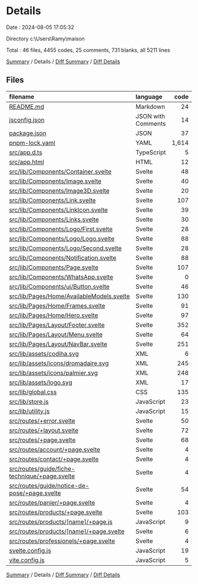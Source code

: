 # Details

Date : 2024-08-05 17:05:32

Directory c:\\Users\\Ramy\\maison

Total : 46 files,  4455 codes, 25 comments, 731 blanks, all 5211 lines

[Summary](results.md) / Details / [Diff Summary](diff.md) / [Diff Details](diff-details.md)

## Files
| filename | language | code | comment | blank | total |
| :--- | :--- | ---: | ---: | ---: | ---: |
| [README.md](/README.md) | Markdown | 24 | 0 | 15 | 39 |
| [jsconfig.json](/jsconfig.json) | JSON with Comments | 14 | 5 | 1 | 20 |
| [package.json](/package.json) | JSON | 37 | 0 | 1 | 38 |
| [pnpm-lock.yaml](/pnpm-lock.yaml) | YAML | 1,614 | 0 | 231 | 1,845 |
| [src/app.d.ts](/src/app.d.ts) | TypeScript | 5 | 7 | 2 | 14 |
| [src/app.html](/src/app.html) | HTML | 12 | 0 | 4 | 16 |
| [src/lib/Components/Container.svelte](/src/lib/Components/Container.svelte) | Svelte | 48 | 0 | 9 | 57 |
| [src/lib/Components/Image.svelte](/src/lib/Components/Image.svelte) | Svelte | 40 | 0 | 9 | 49 |
| [src/lib/Components/Image3D.svelte](/src/lib/Components/Image3D.svelte) | Svelte | 20 | 0 | 4 | 24 |
| [src/lib/Components/Link.svelte](/src/lib/Components/Link.svelte) | Svelte | 107 | 0 | 23 | 130 |
| [src/lib/Components/LinkIcon.svelte](/src/lib/Components/LinkIcon.svelte) | Svelte | 39 | 0 | 9 | 48 |
| [src/lib/Components/Links.svelte](/src/lib/Components/Links.svelte) | Svelte | 30 | 0 | 4 | 34 |
| [src/lib/Components/Logo/First.svelte](/src/lib/Components/Logo/First.svelte) | Svelte | 28 | 0 | 1 | 29 |
| [src/lib/Components/Logo/Logo.svelte](/src/lib/Components/Logo/Logo.svelte) | Svelte | 88 | 0 | 17 | 105 |
| [src/lib/Components/Logo/Second.svelte](/src/lib/Components/Logo/Second.svelte) | Svelte | 28 | 0 | 1 | 29 |
| [src/lib/Components/Notification.svelte](/src/lib/Components/Notification.svelte) | Svelte | 88 | 0 | 16 | 104 |
| [src/lib/Components/Page.svelte](/src/lib/Components/Page.svelte) | Svelte | 107 | 0 | 21 | 128 |
| [src/lib/Components/WhatsApp.svelte](/src/lib/Components/WhatsApp.svelte) | Svelte | 0 | 1 | 1 | 2 |
| [src/lib/Components/ui/Button.svelte](/src/lib/Components/ui/Button.svelte) | Svelte | 46 | 0 | 13 | 59 |
| [src/lib/Pages/Home/AvailableModels.svelte](/src/lib/Pages/Home/AvailableModels.svelte) | Svelte | 130 | 0 | 25 | 155 |
| [src/lib/Pages/Home/Frames.svelte](/src/lib/Pages/Home/Frames.svelte) | Svelte | 91 | 0 | 22 | 113 |
| [src/lib/Pages/Home/Hero.svelte](/src/lib/Pages/Home/Hero.svelte) | Svelte | 97 | 0 | 20 | 117 |
| [src/lib/Pages/Layout/Footer.svelte](/src/lib/Pages/Layout/Footer.svelte) | Svelte | 352 | 0 | 73 | 425 |
| [src/lib/Pages/Layout/Menu.svelte](/src/lib/Pages/Layout/Menu.svelte) | Svelte | 64 | 0 | 17 | 81 |
| [src/lib/Pages/Layout/NavBar.svelte](/src/lib/Pages/Layout/NavBar.svelte) | Svelte | 251 | 0 | 59 | 310 |
| [src/lib/assets/codiha.svg](/src/lib/assets/codiha.svg) | XML | 6 | 0 | 0 | 6 |
| [src/lib/assets/icons/dromadaire.svg](/src/lib/assets/icons/dromadaire.svg) | XML | 245 | 0 | 1 | 246 |
| [src/lib/assets/icons/palmier.svg](/src/lib/assets/icons/palmier.svg) | XML | 248 | 0 | 1 | 249 |
| [src/lib/assets/logo.svg](/src/lib/assets/logo.svg) | XML | 17 | 0 | 0 | 17 |
| [src/lib/global.css](/src/lib/global.css) | CSS | 135 | 8 | 37 | 180 |
| [src/lib/store.js](/src/lib/store.js) | JavaScript | 23 | 0 | 3 | 26 |
| [src/lib/utility.js](/src/lib/utility.js) | JavaScript | 15 | 0 | 5 | 20 |
| [src/routes/+error.svelte](/src/routes/+error.svelte) | Svelte | 50 | 0 | 10 | 60 |
| [src/routes/+layout.svelte](/src/routes/+layout.svelte) | Svelte | 72 | 0 | 12 | 84 |
| [src/routes/+page.svelte](/src/routes/+page.svelte) | Svelte | 68 | 0 | 9 | 77 |
| [src/routes/account/+page.svelte](/src/routes/account/+page.svelte) | Svelte | 4 | 0 | 2 | 6 |
| [src/routes/contact/+page.svelte](/src/routes/contact/+page.svelte) | Svelte | 4 | 0 | 2 | 6 |
| [src/routes/guide/fiche-technique/+page.svelte](/src/routes/guide/fiche-technique/+page.svelte) | Svelte | 4 | 0 | 2 | 6 |
| [src/routes/guide/notice-de-pose/+page.svelte](/src/routes/guide/notice-de-pose/+page.svelte) | Svelte | 54 | 0 | 8 | 62 |
| [src/routes/panier/+page.svelte](/src/routes/panier/+page.svelte) | Svelte | 4 | 0 | 2 | 6 |
| [src/routes/products/+page.svelte](/src/routes/products/+page.svelte) | Svelte | 103 | 0 | 24 | 127 |
| [src/routes/products/[name]/+page.js](/src/routes/products/%5Bname%5D/+page.js) | JavaScript | 9 | 0 | 4 | 13 |
| [src/routes/products/[name]/+page.svelte](/src/routes/products/%5Bname%5D/+page.svelte) | Svelte | 6 | 0 | 2 | 8 |
| [src/routes/professionels/+page.svelte](/src/routes/professionels/+page.svelte) | Svelte | 4 | 0 | 2 | 6 |
| [svelte.config.js](/svelte.config.js) | JavaScript | 19 | 4 | 5 | 28 |
| [vite.config.js](/vite.config.js) | JavaScript | 5 | 0 | 2 | 7 |

[Summary](results.md) / Details / [Diff Summary](diff.md) / [Diff Details](diff-details.md)